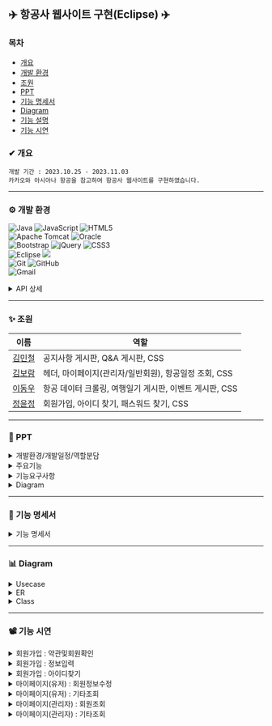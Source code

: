 <Resource auth="Container" driverClassName="oracle.jdbc.OracleDriver" maxIdle="10" maxTotal="20" maxWaitMillis="-1" name="jdbc/myoracle" password="tiger" type="javax.sql.DataSource" url="jdbc:oracle:thin:@192.168.0.32:1521:xe" username="scott"/>

## ✈️ 항공사 웹사이트 구현(Eclipse) ✈️

### 목차
* [개요](#-개요)
* [개발 환경](#-개발-환경)
* [조원](#-조원)
* [PPT](#-ppt)
* [기능 명세서](#-기능-명세서)
* [Diagram](#-diagram)
* [기능 설명](#-기능-설명)
* [기능 시연](#-기능-시연)

### ✔ 개요
```
개발 기간 : 2023.10.25 - 2023.11.03
카카오와 아시아나 항공을 참고하여 항공사 웹사이트를 구현하였습니다.
```
***

### ⚙ 개발 환경
![Java](https://img.shields.io/badge/java-%23ED8B00.svg?style=for-the-badge&logo=openjdk&logoColor=white)
![JavaScript](https://img.shields.io/badge/javascript-%23323330.svg?style=for-the-badge&logo=javascript&logoColor=%23F7DF1E)
![HTML5](https://img.shields.io/badge/html5-%23E34F26.svg?style=for-the-badge&logo=html5&logoColor=white)
<br>
![Apache Tomcat](https://img.shields.io/badge/apache%20tomcat-%23F8DC75.svg?style=for-the-badge&logo=apache-tomcat&logoColor=black)
![Oracle](https://img.shields.io/badge/Oracle-F80000?style=for-the-badge&logo=oracle&logoColor=white)
<br>
![Bootstrap](https://img.shields.io/badge/bootstrap-%238511FA.svg?style=for-the-badge&logo=bootstrap&logoColor=white)
![jQuery](https://img.shields.io/badge/jquery-%230769AD.svg?style=for-the-badge&logo=jquery&logoColor=white)
![CSS3](https://img.shields.io/badge/css3-%231572B6.svg?style=for-the-badge&logo=css3&logoColor=white)
<br>
![Eclipse](https://img.shields.io/badge/Eclipse-FE7A16.svg?style=for-the-badge&logo=Eclipse&logoColor=white)
<img src="https://img.shields.io/badge/JSP-E34F26?style=flat-square&logo=JSP&logoColor=white">
<br>
![Git](https://img.shields.io/badge/git-%23F05033.svg?style=for-the-badge&logo=git&logoColor=white)
![GitHub](https://img.shields.io/badge/github-%23121011.svg?style=for-the-badge&logo=github&logoColor=white)
<br>
![Gmail](https://img.shields.io/badge/Gmail-D14836?style=for-the-badge&logo=gmail&logoColor=white)

<details>
	<summary>
		API 상세
	</summary>
  
* 메일 전송 : activation.jar, imap.jar, javax.mail-api-1.4.7, mailapi, smtp.jar​
* 기타 : Selenium(크롤링), Summernote(게시판 에디터), DateRangePicker(날짜 선택)

</details>

***

### ✨ 조원
|이름|역할|
|----|------|
|[김민철](https://github.com/alscjf6702)|공지사항 게시판, Q&A 게시판, CSS​|
|[김보람](https://github.com/kbr7105)|헤더, 마이페이지(관리자/일반회원), 항공일정 조회, CSS​|
|[이동우](https://github.com/dwdwdw12)|항공 데이터 크롤링, 여행일기 게시판, 이벤트 게시판, CSS|
|[정윤정](https://github.com/yjeongyjeong)|회원가입, 아이디 찾기, 패스워드 찾기, CSS​|

***

### 📂 PPT
<details>
  <summary>
   개발환경/개발일정/역할분담
  </summary>

![Slide1](https://github.com/yjeongyjeong/project01/assets/147116001/ced6e558-0b49-4542-9367-9c24320a9f04)
![Slide2](https://github.com/yjeongyjeong/project01/assets/147116001/c510938e-3acc-45ce-b4e4-56c3822dbbd7)
![Slide3](https://github.com/yjeongyjeong/project01/assets/147116001/e5fc902c-97d5-4948-a780-991040fb8188)
![Slide4](https://github.com/yjeongyjeong/project01/assets/147116001/1ffddd91-b083-4c83-bf9c-02b7b23c2486)
![Slide5](https://github.com/yjeongyjeong/project01/assets/147116001/5f380692-3b2c-470f-a898-68e339a2d819)

</details>

<details>
  <summary>
   주요기능
  </summary>
  
![Slide10](https://github.com/yjeongyjeong/project01/assets/147116001/3048518c-b2a1-4c8c-b53b-54f3a1d10a39)
![Slide11](https://github.com/yjeongyjeong/project01/assets/147116001/862802aa-34f0-4988-a33d-8a9302627e22)
![Slide12](https://github.com/yjeongyjeong/project01/assets/147116001/b7a60d39-cc9e-4f34-aeb8-d972a1af5b4c)
![Slide13](https://github.com/yjeongyjeong/project01/assets/147116001/b8ae91f8-b0df-49da-83b8-197f06421b2f)
![Slide14](https://github.com/yjeongyjeong/project01/assets/147116001/1f5a449c-58b0-4673-bb32-53f29c19bc9c)
![Slide15](https://github.com/yjeongyjeong/project01/assets/147116001/2a8ac03c-e0f3-49b3-99e5-9a22ad4dd0d6)
  
</details>

<details>
  <summary>
   기능요구사항
  </summary>  
  
![Slide17](https://github.com/yjeongyjeong/project01/assets/147116001/633fe9e6-827f-431a-918b-74d179e173a6)
![Slide18](https://github.com/yjeongyjeong/project01/assets/147116001/64e35c79-0d7c-4297-85a5-dca62ed1762b)
![Slide19](https://github.com/yjeongyjeong/project01/assets/147116001/2bd03d7f-172c-4bc5-aa0d-9996765b3dbd)
![Slide20](https://github.com/yjeongyjeong/project01/assets/147116001/e25ef96a-4644-4921-8e92-326e84365837)
![Slide21](https://github.com/yjeongyjeong/project01/assets/147116001/2bc0def0-b74e-4c2d-b931-362c207822be)
![Slide22](https://github.com/yjeongyjeong/project01/assets/147116001/0bbab065-9e84-4f68-8c6f-b70555ae268f)
![Slide23](https://github.com/yjeongyjeong/project01/assets/147116001/d5556188-5e7f-4ed6-a7bb-19770815dbd1)
![Slide24](https://github.com/yjeongyjeong/project01/assets/147116001/5bb4c85e-a323-45b2-9640-103590a1ef04)
![Slide25](https://github.com/yjeongyjeong/project01/assets/147116001/35984401-eccd-4726-9ae6-62f5a32a2e25)
![Slide26](https://github.com/yjeongyjeong/project01/assets/147116001/fbee83b4-b41f-4e9b-a7bd-4723eadc9a08)  
  
  </details>
  
<details>
  <summary>
   Diagram
  </summary>  

![Slide6](https://github.com/yjeongyjeong/project01/assets/147116001/ae50c435-fd8a-467e-a7a2-e144efa89f9c)
![Slide7](https://github.com/yjeongyjeong/project01/assets/147116001/54913729-ae84-4ebb-b0c0-a144434d8880)
![Slide8](https://github.com/yjeongyjeong/project01/assets/147116001/623a0ef4-af36-45a7-b325-3aa25b086136)
![Slide9](https://github.com/yjeongyjeong/project01/assets/147116001/652efea7-c088-4760-8419-68d873f50576)

</details>

***

### 📑 기능 명세서
<details>
  <summary>
    기능 명세서
  </summary>
  
![기능명세서](https://github.com/yjeongyjeong/AirlineProject-eclipse-/assets/147116001/9f6880b0-b96f-491d-8074-30cdd2ed88ac)

</details>

***

### 📊 Diagram
<details>
  <summary>
    Usecase
  </summary>

![UsecaseDiagram](https://github.com/yjeongyjeong/springProject/assets/147116001/9bf8257a-47ec-45c4-8615-8b5a4fb0b453)
 </details>
 
<details>
  <summary>
    ER
  </summary>

![ERDiagram](https://github.com/yjeongyjeong/AirlineProject-eclipse-/assets/147116001/89831676-8955-4c50-8813-772cbbbeb027)

</details>

<details>
  <summary>
    Class
  </summary>

![ClassDiagram](https://github.com/yjeongyjeong/AirlineProject-eclipse-/assets/147116001/6039b560-2e4d-4fb9-93df-13b09211e434)

</details>

***

### 📽 기능 시연

<details>
  <summary>
    회원가입 : 약관및회원확인
  </summary>
  
![09_회원가입_약관및회원확인](https://github.com/yjeongyjeong/AirlineProject-eclipse-/assets/147116001/fe89a27d-8a1e-4d8a-b0b0-94edcba32968)  

</details>

<details>
  <summary>
    회원가입 : 정보입력
  </summary>

![10_회원가입_정보입력](https://github.com/yjeongyjeong/AirlineProject-eclipse-/assets/147116001/f6a769db-2a1c-415b-bbab-78b1403f86a6)

</details>

<details>
  <summary>
    회원가입 : 아이디찾기
  </summary>

![11_회원가입_아이디찾기](https://github.com/yjeongyjeong/AirlineProject-eclipse-/assets/147116001/de5fafd3-7866-46e8-8b76-38a2d65b0f22)

</details>

<details>
  <summary>
    마이페이지(유저) : 회원정보수정
  </summary>

![07_마이페이지_회원정보수정](https://github.com/yjeongyjeong/AirlineProject-eclipse-/assets/147116001/458b8ef0-5d35-4a68-900e-134737183cb1)

</details>

<details>
  <summary>
    마이페이지(유저) : 기타조회
  </summary>

![08_마이페이지_기타조회](https://github.com/yjeongyjeong/AirlineProject-eclipse-/assets/147116001/de1e4ac9-c83a-4991-9fc1-b8ac920e97ca)

</details>

<details>
  <summary>
    마이페이지(관리자) : 회원조회
  </summary>

![05_마이페이지_관리자_회원조회](https://github.com/yjeongyjeong/AirlineProject-eclipse-/assets/147116001/3f13cebc-89ad-46cb-8867-afce11ca67fc)

</details>

<details>
  <summary>
    마이페이지(관리자) : 기타조회
  </summary>

![06_마이페이지_관리자_기타조회](https://github.com/yjeongyjeong/AirlineProject-eclipse-/assets/147116001/6dd33e16-add7-4888-850c-9fdc4ae50a74)

</details>


   
